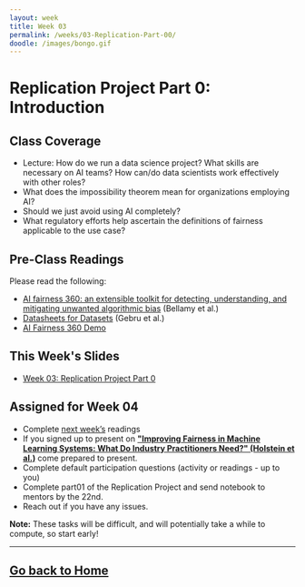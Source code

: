 ```yaml
---
layout: week
title: Week 03
permalink: /weeks/03-Replication-Part-00/
doodle: /images/bongo.gif
---
```


# Replication Project Part 0: Introduction

## Class Coverage
* Lecture: How do we run a data science project? What skills are necessary on AI teams? How can/do data scientists work effectively with other roles?
* What does the impossibility theorem mean for organizations employing AI?
* Should we just avoid using AI completely?
* What regulatory efforts help ascertain the definitions of fairness applicable to the use case?

## Pre-Class Readings
Please read the following:
* [AI fairness 360: an extensible toolkit for detecting, understanding, and mitigating unwanted algorithmic bias](https://arxiv.org/pdf/1810.01943.pdf) (Bellamy et al.)
* [Datasheets for Datasets](https://arxiv.org/abs/1803.09010) (Gebru et al.)
* [AI Fairness 360 Demo](https://aif360.res.ibm.com/)

## This Week's Slides
* [Week 03: Replication Project Part 0](https://github.com/deloitte-capstone/responsible-ai/blob/master/notes/week-03/Week-3-slides.pdf)

## Assigned for Week 04
* Complete [next week’s](https://deloitte-capstone.github.io/responsible-ai/weeks/04-Replication-Part-01/) readings
* If you signed up to present on [**"Improving Fairness in Machine Learning Systems: What Do Industry Practitioners Need?" (Holstein et al.)**](https://arxiv.org/pdf/1812.05239.pdf) come prepared to present.
* Complete default participation questions (activity or readings - up to you)
* Complete part01 of the Replication Project and send notebook to mentors by the 22nd.
* Reach out if you have any issues.

**Note:** These tasks will be difficult, and will potentially take a while to compute, so start early!

---
[Go back to Home](https://deloitte-capstone.github.io/responsible-ai/)
---
